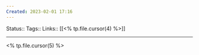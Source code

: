 ```yaml
---
Created: 2023-02-01 17:16
---
```

Status:: 
Tags:: 
Links:: [[<% tp.file.cursor(4) %>]]
___

<% tp.file.cursor(5) %>